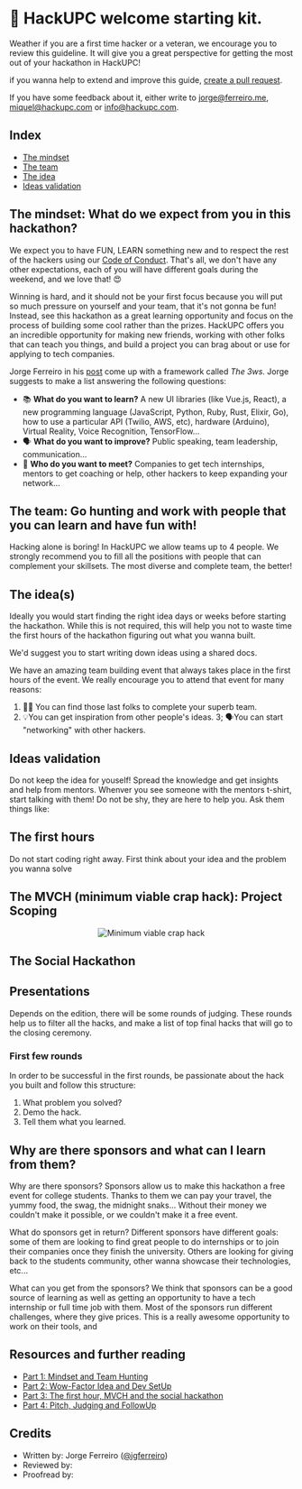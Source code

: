# 🐝 HackUPC welcome starting kit.

Weather if you are a first time hacker or a veteran, we encourage you to review this guideline. It will give you a great perspective for getting the most out of your hackathon in HackUPC!

if you wanna help to extend and improve this guide, [create a pull request](https://github.com/ferreiro/hackupc-getting-started/pulls).

If you have some feedback about it, either write to [jorge@ferreiro.me](jorge@ferreiro.me), [miquel@hackupc.com](miquel@hackupc.com) or [info@hackupc.com](info@hackupc.com).

## Index

* [The mindset]()
* [The team]()
* [The idea]()
* [Ideas validation]()

## The mindset: What do we expect from you in this hackathon?

We expect you to have FUN, LEARN something new and to respect the rest of the hackers using our [Code of Conduct](https://hackupc.com/code_conduct). That's all, we don't have any other expectations, each of you will have different goals during the weekend, and we love that! 😍

Winning is hard, and it should not be your first focus because you will put so much pressure on yourself and your team, that it's not gonna be fun! Instead, see this hackathon as a great learning opportunity and focus on the process of building some cool rather than the prizes. HackUPC offers you an incredible opportunity for making new friends, working with other folks that can teach you things, and build a project you can brag about or use for applying to tech companies.

Jorge Ferreiro in his [post](https://www.ferreiro.me/blog/part-1-the-definitive-guide-to-making-the-most-of-college-tech-hackathons#the-3-ws) come up with a framework called _The 3ws_. Jorge suggests to make a list answering the following questions:

* 📚 **What do you want to learn?** A new UI libraries (like Vue.js, React), a new programming language (JavaScript, Python, Ruby, Rust, Elixir, Go), how to use a particular API (Twilio, AWS, etc), hardware (Arduino), Virtual Reality, Voice Recognition, TensorFlow…
* 🗣️ **What do you want to improve?** Public speaking, team leadership, communication…
* 👋 **Who do you want to meet?** Companies to get tech internships, mentors to get coaching or help, other hackers to keep expanding your network…

## The team: Go hunting and work with people that you can learn and have fun with!

Hacking alone is boring! In HackUPC we allow teams up to 4 people. We strongly recommend you to fill all the positions with people that can complement your skillsets. The most diverse and complete team, the better!


## The idea(s)

Ideally you would start finding the right idea days or weeks before starting the hackathon. While this is not required, this will help you not to waste time the first hours of the hackathon figuring out what you wanna built.

We'd suggest you to start writing down ideas using a shared docs.

We have an amazing team building event that always takes place in the first hours of the event. We really encourage you to attend that event for many reasons:

1. 🕵️‍♀️ You can find those last folks to complete your superb team.
2. 💡You can get inspiration from other people's ideas.
3; 🗣You can start "networking" with other hackers.

## Ideas validation

Do not keep the idea for youself! Spread the knowledge and get insights and help from mentors. Whenver you see someone with the mentors t-shirt, start talking with them! Do not be shy, they are here to help you. Ask them things like: 

## The first hours

Do not start coding right away. First think about your idea and the problem you wanna solve

## The MVCH (minimum viable crap hack): Project Scoping

<center><img src="https://ferreirov3.s3.eu-west-2.amazonaws.com/MVCH.jpg" alt="Minimum viable crap hack" /></center>

## The Social Hackathon

## Presentations

Depends on the edition, there will be some rounds of judging. These rounds help us to filter all the hacks, and make a list of top final hacks that will go to the closing ceremony.

### First few rounds

In order to be successful in the first rounds, be passionate about the hack you built and follow this structure:

1) What problem you solved?
2) Demo the hack.
3) Tell them what you learned.

## Why are there sponsors and what can I learn from them?

Why are there sponsors? Sponsors allow us to make this hackathon a free event for college students. Thanks to them we can pay your travel, the yummy food, the swag, the midnight snaks... Without their money we couldn't make it possible, or we couldn't make it a free event.

What do sponsors get in return? Different sponsors have different goals: some of them are looking to find great people to do internships or to join their companies once they finish the university. Others are looking for giving back to the students community, other wanna showcase their technologies, etc... 

What can you get from the sponsors? We think that sponsors can be a good source of learning as well as getting an opportunity to have a tech internship or full time job with them. Most of the sponsors run different challenges, where they give prices. This is a really awesome opportunity to work on their tools, and 



## Resources and further reading

- [Part 1: Mindset and Team Hunting](https://www.ferreiro.me/blog/part-1-the-definitive-guide-to-making-the-most-of-college-tech-hackathons?utm_source=hackupc-github)
- [Part 2: Wow-Factor Idea and Dev SetUp](https://www.ferreiro.me/blog/part-2-wow-factor-idea-and-dev-environment-the?utm_source=hackupc-github)
- [Part 3: The first hour, MVCH and the social hackathon](https://www.ferreiro.me/blog/part-3-tips-make-a-successful-hackathon-project?utm_source=hackupc-github)
- [Part 4: Pitch, Judging and FollowUp](https://www.ferreiro.me/blog/part-4-pitch-hackathon-idea-and-followup)



## Credits

* Written by: Jorge Ferreiro ([@jgferreiro]())
* Reviewed by: 
* Proofread by: 